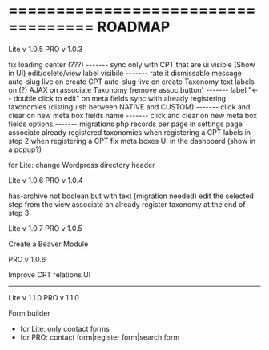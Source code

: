 ===================================
ROADMAP
===================================

Lite v 1.0.5
PRO v 1.0.3

fix loading center (???)
------- sync only with CPT that are ui visible (Show in UI)
edit/delete/view label visibile
------- rate it dismissable message
auto-slug live on create CPT
auto-slug live on create Taxonomy
text labels on (?)
AJAX on associate Taxonomy (remove assoc button)
------- label "<-- double click to edit" on meta fields
sync with already registering taxonomies (distinguish between NATIVE and CUSTOM)
------- click and clear on new meta box fields name
------- click and clear on new meta box fields options
------- migrations php
records per page in settings page
associate already registered taxonomies when registering a CPT 
labels in step 2 when registering a CPT
fix meta boxes UI in the dashboard (show in a popup?)

for Lite: change Wordpress directory header

Lite v 1.0.6
PRO v 1.0.4

has-archive not boolean but with text (migration needed)
edit the selected step from the view
associate an already register taxonomy at the end of step 3

Lite v 1.0.7
PRO v 1.0.5

Create a Beaver Module

PRO v 1.0.6

Improve CPT relations UI

------------------------------------------------------
Lite v 1.1.0
PRO v 1.1.0

Form builder
- for Lite: only contact forms
- for PRO: contact form|register form|search form


